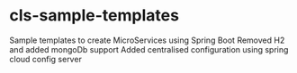 # cls-sample-templates
Sample templates to create MicroServices using Spring Boot
Removed H2 and added mongoDb support
Added centralised configuration using spring cloud config server
